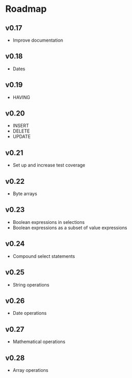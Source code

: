 # Roadmap

## v0.17
- Improve documentation

## v0.18
- Dates

## v0.19
- HAVING

## v0.20
- INSERT
- DELETE
- UPDATE

## v0.21
- Set up and increase test coverage

## v0.22
- Byte arrays

## v0.23
- Boolean expressions in selections
- Boolean expressions as a subset of value expressions

## v0.24
- Compound select statements

## v0.25
- String operations

## v0.26
- Date operations

## v0.27
- Mathematical operations

## v0.28
- Array operations